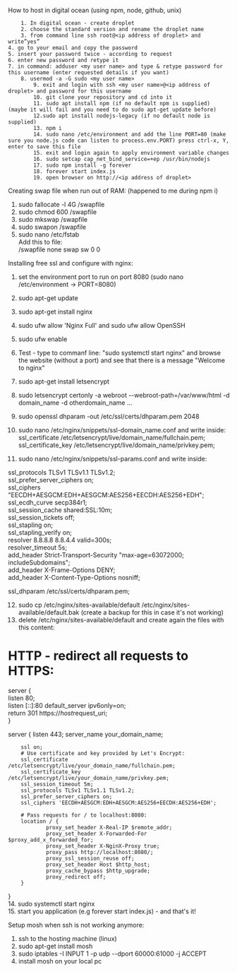 How to host in digital ocean (using npm, node, github, unix)

        1. In digital ocean - create droplet
        2. choose the standard version and rename the droplet name
        3. from command line ssh root@<ip address of droplet> and write”yes”
    4. go to your email and copy the password
    5. insert your password twice - according to request
    6. enter new password and retype it
    7. in command: adduser <my user name> and type & retype password for this username (enter requested details if you want)
        8. usermod -a -G sudo <my user name>
            9. exit and login with ssh <my user name>@<ip address of droplet> and password for this username
            10. git clone your repository and cd into it
            11. sudo apt install npm (if no default npm is supplied) (maybe it will fail and you need to do sudo apt-get update before)    
            12.sudo apt install nodejs-legacy (if no default node is supplied)
            13. npm i
            14. sudo nano /etc/environment and add the line PORT=80 (make sure you node.js code can listen to process.env.PORT) press ctrl-x, Y, enter to save this file
            15. exit and login again to apply environment variable changes
            16. sudo setcap cap_net_bind_service=+ep /usr/bin/nodejs
            17. sudo npm install -g forever
            18. forever start index.js
            19. open browser on http://<ip address of droplet>
            
            
Creating swap file when run out of RAM:   (happened to me during npm i)

1. sudo fallocate -l 4G /swapfile   
2. sudo chmod 600 /swapfile   
3. sudo mkswap /swapfile   
4. sudo swapon /swapfile   
5. sudo nano /etc/fstab    
    Add this to file:  
    /swapfile   none    swap    sw    0   0
    
    
Installing free ssl and configure with nginx:    

1. set the environment port to run on port 8080 (sudo nano /etc/environment -> PORT=8080)    
2. sudo apt-get update    
3. sudo apt-get install nginx 
4. sudo ufw allow 'Nginx Full'  and sudo ufw allow OpenSSH 
5. sudo ufw enable    
6. Test - type to commanf line: "sudo systemctl start nginx" and browse the website (without a port) and see that there is a message "Welcome to nginx"
7. sudo apt-get install letsencrypt    
8. sudo letsencrypt certonly -a webroot --webroot-path=/var/www/html -d domain_name -d otherdomain_name ...    
9. sudo openssl dhparam -out /etc/ssl/certs/dhparam.pem 2048    
10. sudo nano /etc/nginx/snippets/ssl-domain_name.conf and write inside:    
ssl_certificate /etc/letsencrypt/live/domain_name/fullchain.pem;    
ssl_certificate_key /etc/letsencrypt/live/domain_name/privkey.pem;     
    
    
11. sudo nano /etc/nginx/snippets/ssl-params.conf and write inside:    

ssl_protocols TLSv1 TLSv1.1 TLSv1.2;    
ssl_prefer_server_ciphers on;    
ssl_ciphers "EECDH+AESGCM:EDH+AESGCM:AES256+EECDH:AES256+EDH";    
ssl_ecdh_curve secp384r1;    
ssl_session_cache shared:SSL:10m;    
ssl_session_tickets off;    
ssl_stapling on;    
ssl_stapling_verify on;    
resolver 8.8.8.8 8.8.4.4 valid=300s;    
resolver_timeout 5s;    
add_header Strict-Transport-Security "max-age=63072000; includeSubdomains";    
add_header X-Frame-Options DENY;    
add_header X-Content-Type-Options nosniff;    
  
ssl_dhparam /etc/ssl/certs/dhparam.pem;      
    
12. sudo cp /etc/nginx/sites-available/default /etc/nginx/sites-available/default.bak    (create a backup for this in case it's not working)    
13. delete /etc/nginx/sites-available/default and create again the files with this content:   
# HTTP - redirect all requests to HTTPS:    
server {    
        listen 80;     
        listen [::]:80 default_server ipv6only=on;     
        return 301 https://$host$request_uri;        
}       

server {
        listen 443;
        server_name your_domain_name;

        ssl on;
        # Use certificate and key provided by Let's Encrypt:
        ssl_certificate /etc/letsencrypt/live/your_domain_name/fullchain.pem;
        ssl_certificate_key /etc/letsencrypt/live/your_domain_name/privkey.pem;
        ssl_session_timeout 5m;
        ssl_protocols TLSv1 TLSv1.1 TLSv1.2;
        ssl_prefer_server_ciphers on;
        ssl_ciphers 'EECDH+AESGCM:EDH+AESGCM:AES256+EECDH:AES256+EDH';

        # Pass requests for / to localhost:8080:
        location / {
                proxy_set_header X-Real-IP $remote_addr;
                proxy_set_header X-Forwarded-For $proxy_add_x_forwarded_for;
                proxy_set_header X-NginX-Proxy true;
                proxy_pass http://localhost:8080/;
                proxy_ssl_session_reuse off;
                proxy_set_header Host $http_host;
                proxy_cache_bypass $http_upgrade;
                proxy_redirect off;
        }
}    
14. sudo systemctl start nginx  
15. start you application (e.g forever start index.js) -  and that's it!


Setup mosh when ssh is not working anymore:    
1. ssh to the hosting machine (linux)    
2. sudo apt-get install mosh    
3. sudo iptables -I INPUT 1 -p udp --dport 60000:61000 -j ACCEPT    
4. install mosh on your local pc  

